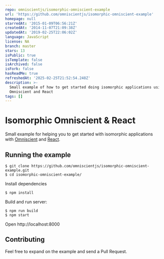 ```yaml
---
repo: omniscientjs/isomorphic-omniscient-example
url: 'https://github.com/omniscientjs/isomorphic-omniscient-example'
homepage: null
starredAt: '2015-01-09T06:56:21Z'
createdAt: '2014-11-07T21:09:38Z'
updatedAt: '2019-02-25T22:06:02Z'
language: JavaScript
license: NA
branch: master
stars: 13
isPublic: true
isTemplate: false
isArchived: false
isFork: false
hasReadMe: true
refreshedAt: '2025-02-25T21:52:54.248Z'
description: >-
  Small example of how to get started doing isomorphic applications using
  Omniscient and React
tags: []
---
```


Isomorphic Omniscient & React
===

Small example for helping you to get started with isomorphic applications
with [Omniscient](http://omniscientjs.github.io/) and [React](https://github.com/facebook/react).


## Running the example

```
$ git clone https://github.com/omniscientjs/isomorphic-omniscient-example.git
$ cd isomorphic-omniscient-example/
```

Install dependencies

```
$ npm install
```

Build and run server:

```
$ npm run build
$ npm start
```

Open http://localhost:8000


## Contributing

Feel free to expand on the example and send a Pull Request.
